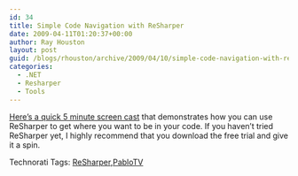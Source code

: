 ```yaml
---
id: 34
title: Simple Code Navigation with ReSharper
date: 2009-04-11T01:20:37+00:00
author: Ray Houston
layout: post
guid: /blogs/rhouston/archive/2009/04/10/simple-code-navigation-with-resharper.aspx
categories:
  - .NET
  - Resharper
  - Tools
---
```

[Here&#8217;s a quick 5 minute screen cast](http://screencasts.lostechies.com/screencasts/rhouston/NavWithResharper/NavWithResharper.htm) that demonstrates how you can use ReSharper to get where you want to be in your code. If you haven&#8217;t tried ReSharper yet, I highly recommend that you download the free trial and give it a spin.

<div class="wlWriterSmartContent" style="padding-right: 0px;padding-left: 0px;padding-bottom: 0px;margin: 0px;padding-top: 0px">
  Technorati Tags: <a href="http://technorati.com/tags/ReSharper" rel="tag">ReSharper</a>,<a href="http://technorati.com/tags/PabloTV" rel="tag">PabloTV</a>
</div>